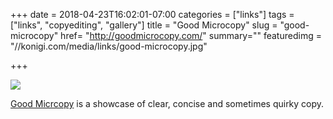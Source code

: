 +++
date = 2018-04-23T16:02:01-07:00
categories = ["links"]
tags = ["links", "copyediting", "gallery"]
title = "Good Microcopy"
slug = "good-microcopy"
href= "http://goodmicrocopy.com/"
summary=""
featuredimg = "//konigi.com/media/links/good-microcopy.jpg"


+++

<img src="//konigi.com/media/links/good-microcopy.jpg" />

<a href="http://goodmicrocopy.com/">Good Micrcopy</a> is a showcase of clear, concise and sometimes quirky copy.
